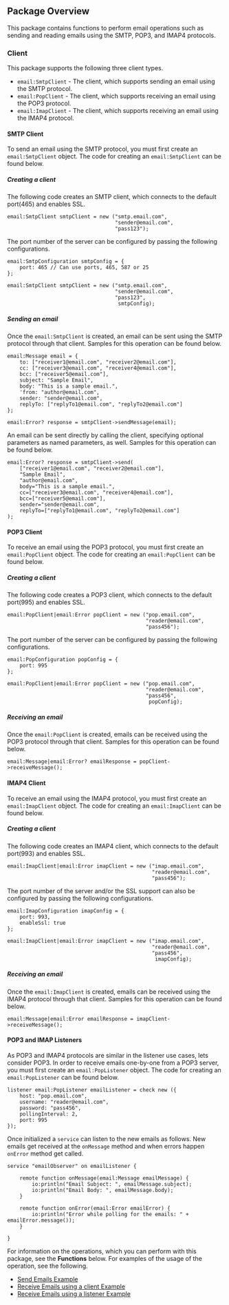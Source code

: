 ## Package Overview

This package contains functions to perform email operations such as sending and reading emails using the SMTP, POP3, and IMAP4 protocols.

### Client

This package supports the following three client types.

- `email:SmtpClient` - The client, which supports sending an email using the SMTP protocol.
- `email:PopClient` - The client, which supports receiving an email using the POP3 protocol.
- `email:ImapClient` - The client, which supports receiving an email using the IMAP4 protocol.

#### SMTP Client

To send an email using the SMTP protocol, you must first create an `email:SmtpClient` object. The code for creating an `email:SmtpClient` can be found
 below.

##### Creating a client

The following code creates an SMTP client, which connects to the default port(465) and enables SSL.
```ballerina
email:SmtpClient smtpClient = new ("smtp.email.com",
                                   "sender@email.com",
                                   "pass123");
```
The port number of the server can be configured by passing the following configurations.

```ballerina
email:SmtpConfiguration smtpConfig = {
    port: 465 // Can use ports, 465, 587 or 25
};

email:SmtpClient smtpClient = new ("smtp.email.com",
                                   "sender@email.com",
                                   "pass123",
                                    smtpConfig);
```

##### Sending an email

Once the `email:SmtpClient` is created, an email can be sent using the SMTP protocol through that client.
Samples for this operation can be found below.

```ballerina
email:Message email = {
    to: ["receiver1@email.com", "receiver2@email.com"],
    cc: ["receiver3@email.com", "receiver4@email.com"],
    bcc: ["receiver5@email.com"],
    subject: "Sample Email",
    body: "This is a sample email.",
    'from: "author@email.com",
    sender: "sender@email.com",
    replyTo: ["replyTo1@email.com", "replyTo2@email.com"]
};

email:Error? response = smtpClient->sendMessage(email);
```

An email can be sent directly by calling the client, specifying optional parameters as named parameters, as well.
Samples for this operation can be found below.

```ballerina
email:Error? response = smtpClient->send(
    ["receiver1@email.com", "receiver2@email.com"],
    "Sample Email",
    "author@email.com",
    body="This is a sample email.",
    cc=["receiver3@email.com", "receiver4@email.com"],
    bcc=["receiver5@email.com"],
    sender="sender@email.com",
    replyTo=["replyTo1@email.com", "replyTo2@email.com"]
);
```

#### POP3 Client

To receive an email using the POP3 protocol, you must first create an `email:PopClient` object. The code for creating an
 `email:PopClient` can be found below.

##### Creating a client

The following code creates a POP3 client, which connects to the default port(995) and enables SSL.
```ballerina
email:PopClient|email:Error popClient = new ("pop.email.com",
                                             "reader@email.com",
                                             "pass456");
```

The port number of the server can be configured by passing the following configurations.
```ballerina
email:PopConfiguration popConfig = {
    port: 995
};

email:PopClient|email:Error popClient = new ("pop.email.com",
                                             "reader@email.com",
                                             "pass456",
                                              popConfig);
```

##### Receiving an email
Once the `email:PopClient` is created, emails can be received using the POP3 protocol through that client.
Samples for this operation can be found below.

```ballerina
email:Message|email:Error? emailResponse = popClient->receiveMessage();
```

#### IMAP4 Client

To receive an email using the IMAP4 protocol, you must first create an `email:ImapClient` object. The code for creating an
 `email:ImapClient` can be found below.

##### Creating a client

The following code creates an IMAP4 client, which connects to the default port(993) and enables SSL.
```ballerina
email:ImapClient|email:Error imapClient = new ("imap.email.com",
                                               "reader@email.com",
                                               "pass456");
```

The port number of the server and/or the SSL support can also be configured by passing the following configurations.
```ballerina
email:ImapConfiguration imapConfig = {
    port: 993,
    enableSsl: true
};

email:ImapClient|email:Error imapClient = new ("imap.email.com",
                                               "reader@email.com",
                                               "pass456",
                                                imapConfig);
```

##### Receiving an email
Once the `email:ImapClient` is created, emails can be received using the IMAP4 protocol through that client.
Samples for this operation can be found below.

```ballerina
email:Message|email:Error emailResponse = imapClient->receiveMessage();
```

#### POP3 and IMAP Listeners

As POP3 and IMAP4 protocols are similar in the listener use cases, lets consider POP3.
In order to receive emails one-by-one from a POP3 server, you must first create an `email:PopListener` object.
The code for creating an `email:PopListener` can be found below.

```ballerina
listener email:PopListener emailListener = check new ({
    host: "pop.email.com",
    username: "reader@email.com",
    password: "pass456",
    pollingInterval: 2,
    port: 995
});
```

Once initialized a `service` can listen to the new emails as follows. New emails get received at the `onMessage`
method and when errors happen `onError` method get called.

```ballerina
service "emailObserver" on emailListener {

    remote function onMessage(email:Message emailMessage) {
        io:println("Email Subject: ", emailMessage.subject);
        io:println("Email Body: ", emailMessage.body);
    }

    remote function onError(email:Error emailError) {
        io:println("Error while polling for the emails: " + emailError.message());
    }

}
```

For information on the operations, which you can perform with this package, see the **Functions**  below. For examples of the usage of the operation, see the following.
  * [Send Emails Example](https://ballerina.io/learn/by-example/send-email.html)
  * [Receive Emails using a client Example](https://ballerina.io/learn/by-example/receive-email-using-client.html)
  * [Receive Emails using a listener Example](https://ballerina.io/learn/by-example/receive-email-using-listener.html)
